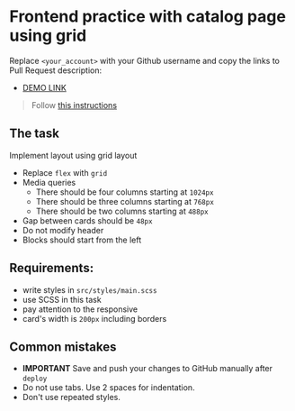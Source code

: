 # Frontend practice with catalog page using grid

Replace `<your_account>` with your Github username and copy the links to Pull Request description:

- [DEMO LINK](https://ArturErmolenko.github.io/layout_catalog_grid/)

> Follow [this instructions](https://github.com/mate-academy/layout_task-guideline#how-to-solve-the-layout-tasks-on-github)

## The task

Implement layout using grid layout

- Replace `flex` with `grid`
- Media queries
  - There should be four columns starting at `1024px`
  - There should be three columns starting at `768px`
  - There should be two columns starting at `488px`
- Gap between cards should be `48px`
- Do not modify header
- Blocks should start from the left

## Requirements:

- write styles in `src/styles/main.scss`
- use SCSS in this task
- pay attention to the responsive
- card's width is `200px` including borders

## Common mistakes

- **IMPORTANT** Save and push your changes to GitHub manually after `deploy`
- Do not use tabs. Use 2 spaces for indentation.
- Don't use repeated styles.
